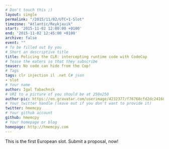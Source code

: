 ```yaml
---
# Don't touch this ;)
layout: single
permalink: "/2015/11/02/UTC+1-Slot"
timezone: "Atlantic/Reykjavik"
start: '2015-11-02 12:00:00 +0100'
end: '2015-11-02 12:45:00 +0100'
archive: false
event: ""
# To be filled out by you
# Short an descriptive title
title: Policing the CLR: intercepting runtime code with CodeCop
# Tease the eaters so that they subscribe
teaser: No code can hide from the Cop!
# Tags
tags: clr injection il .net C# json
- slot
# Your name
author: Igal Tabachnik
# URI to a picture of you should be at 250x250
author-pic: https://en.gravatar.com/userimage/4232377/f76768cfd2dc24160e26ff3fe4d57e61.jpg?size=250
# Your twitter handle (leave out if you don't want to provide it)
twitter: hmemcpy
# Your github account
github: hmemcpy
# Your homepage or blog
homepage: http://hmemcpy.com
---
```

This is the first European slot. Submit a proposal, now!
